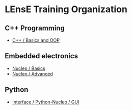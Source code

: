 # LEnsE Training Organization

## C++ Programming
- [C++ / Basics and OOP](https://iogs-lense-training.github.io/cpp-basics-oop/)

## Embedded electronics
- [Nucleo / Basics](https://iogs-lense-training.github.io/nucleo-basics/)
- [Nucleo / Advanced](https://iogs-lense-training.github.io/nucleo-advanced/)

## Python
- [Interface / Python-Nucleo / GUI](https://iogs-lense-training.github.io/interface-acquisition-gui/)

